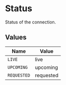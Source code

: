 # Status

Status of the connection.


## Values

| Name        | Value       |
| ----------- | ----------- |
| `LIVE`      | live        |
| `UPCOMING`  | upcoming    |
| `REQUESTED` | requested   |